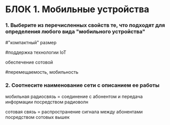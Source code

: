 # БЛОК 1. Мобильные устройства

### 1. Выберите из перечисленных свойств те, что подходят для определения любого вида "мобильного устройства"

#"компактный" размер

#поддержка технологии IoT

обеспечение сотовой

#перемещаемость, мобильность

### 2. Соотнесите наименование сети с описанием ее работы

мобильная радиосвязь = соединение с абонентом и передача информации посредством радиоволн

сотовая связь = распространение сигнала между абонентами посредством сотовых вышек

###  

###

###

###
###

###
###
###

